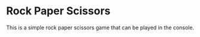 # Rock Paper Scissors

This is a simple rock paper scissors game that can be played in the console.
